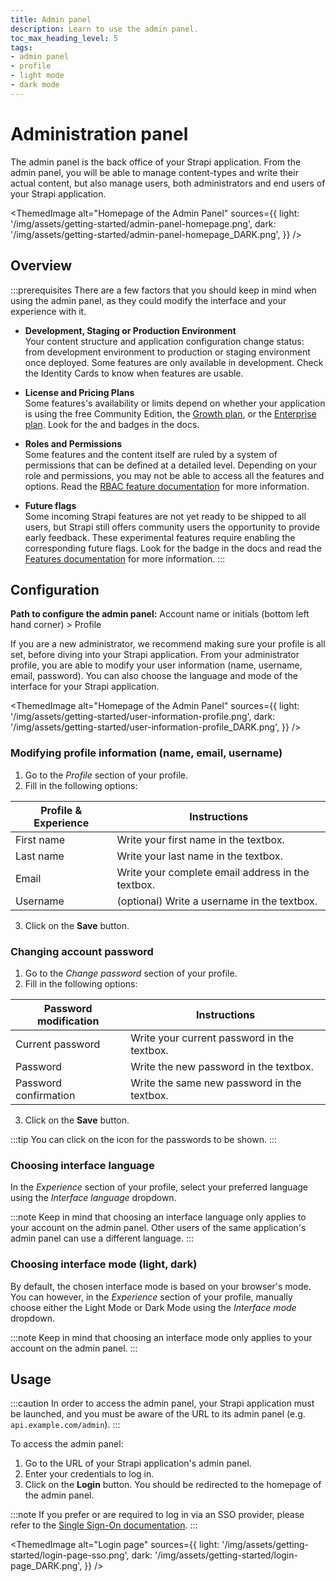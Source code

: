 ```yaml
---
title: Admin panel
description: Learn to use the admin panel.
toc_max_heading_level: 5
tags:
- admin panel
- profile
- light mode
- dark mode
---
```


# Administration panel

The admin panel is the back office of your Strapi application. From the admin panel, you will be able to manage content-types and write their actual content, but also manage users, both administrators and end users of your Strapi application.

<ThemedImage
alt="Homepage of the Admin Panel"
sources={{
    light: '/img/assets/getting-started/admin-panel-homepage.png',
    dark: '/img/assets/getting-started/admin-panel-homepage_DARK.png',
  }}
/>

## Overview

:::prerequisites
There are a few factors that you should keep in mind when using the admin panel, as they could modify the interface and your experience with it.

- **Development, Staging or Production Environment** <br/> Your content structure and application configuration change status: from development environment to production or staging environment once deployed. Some features are only available in development. Check the Identity Cards to know when features are usable.

- **License and Pricing Plans** <br/> Some features's availability or limits depend on whether your application is using the free Community Edition, the [Growth plan](https://strapi.io/pricing-self-hosted), or the [Enterprise plan](https://strapi.io/pricing-self-hosted). Look for the <GrowthBadge /> and <EnterpriseBadge /> badges in the docs.

- **Roles and Permissions** <br/> Some features and the content itself are ruled by a system of permissions that can be defined at a detailed level. Depending on your role and permissions, you may not be able to access all the features and options. Read the [RBAC feature documentation](/cms/features/rbac) for more information.

- **Future flags** <br/> Some incoming Strapi features are not yet ready to be shipped to all users, but Strapi still offers community users the opportunity to provide early feedback. These experimental features require enabling the corresponding future flags. Look for the <FeatureFlagBadge /> badge in the docs and read the [Features documentation](/cms/configurations/features#enabling-a-future-flag) for more information.
:::

<Guideflow lightId="dkd2m1lsgr" darkId="dkd2mjlugr"/>

## Configuration

**Path to configure the admin panel:** Account name or initials (bottom left hand corner) > Profile

If you are a new administrator, we recommend making sure your profile is all set, before diving into your Strapi application. From your administrator profile, you are able to modify your user information (name, username, email, password). You can also choose the language and mode of the interface for your Strapi application.

<ThemedImage
alt="Homepage of the Admin Panel"
sources={{
    light: '/img/assets/getting-started/user-information-profile.png',
    dark: '/img/assets/getting-started/user-information-profile_DARK.png',
  }}
/>

### Modifying profile information (name, email, username)

1. Go to the *Profile* section of your profile.
2. Fill in the following options:

| Profile & Experience | Instructions                                      |
| -------------------- | ------------------------------------------------- |
| First name           | Write your first name in the textbox.             |
| Last name            | Write your last name in the textbox.              |
| Email                | Write your complete email address in the textbox. |
| Username             | (optional) Write a username in the textbox.       |

3. Click on the **Save** button.

### Changing account password

1. Go to the *Change password* section of your profile.
2. Fill in the following options:

| Password modification | Instructions                                |
| --------------------- | ------------------------------------------- |
| Current password      | Write your current password in the textbox. |
| Password              | Write the new password in the textbox.      |
| Password confirmation | Write the same new password in the textbox. |

3. Click on the **Save** button.

:::tip
You can click on the <Icon name="eye" /> icon for the passwords to be shown.
:::

### Choosing interface language

In the *Experience* section of your profile, select your preferred language using the *Interface language* dropdown.

:::note
Keep in mind that choosing an interface language only applies to your account on the admin panel. Other users of the same application's admin panel can use a different language.
:::

### Choosing interface mode (light, dark)

By default, the chosen interface mode is based on your browser's mode. You can however, in the *Experience* section of your profile, manually choose either the Light Mode or Dark Mode using the *Interface mode* dropdown.

:::note
Keep in mind that choosing an interface mode only applies to your account on the admin panel.
:::

## Usage

:::caution
In order to access the admin panel, your Strapi application must be launched, and you must be aware of the URL to its admin panel (e.g. `api.example.com/admin`).
:::

To access the admin panel:

1. Go to the URL of your Strapi application's admin panel.
2. Enter your credentials to log in.
3. Click on the **Login** button. You should be redirected to the homepage of the admin panel.

:::note
If you prefer or are required to log in via an SSO provider, please refer to the [Single Sign-On documentation](/cms/features/sso).
:::

<ThemedImage
alt="Login page"
sources={{
    light: '/img/assets/getting-started/login-page-sso.png',
    dark: '/img/assets/getting-started/login-page_DARK.png',
  }}
/>
